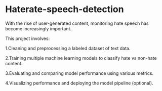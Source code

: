 # Haterate-speech-detection

With the rise of user-generated content, monitoring hate speech has become increasingly important.

This project involves:

1.Cleaning and preprocessing a labeled dataset of text data.

2.Training multiple machine learning models to classify hate vs non-hate content.

3.Evaluating and comparing model performance using various metrics.

4.Visualizing performance and deploying the model pipeline (optional).
